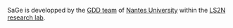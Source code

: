 SaGe is developped by the [GDD team](https://sites.google.com/site/gddlina/) of [Nantes University](https://english.univ-nantes.fr/universite-de-nantes-welcome-2405740.kjsp?RH=INSTITUTIONNEL_FR&RF=INSTITUTIONNEL_EN) within the [LS2N research lab](https://www.ls2n.fr/?lang=en).

